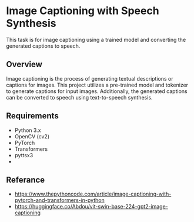# Image Captioning with Speech Synthesis

This task is for image captioning using a trained model and converting the generated captions to speech.

## Overview

Image captioning is the process of generating textual descriptions or captions for images. 
This project utilizes a pre-trained model and tokenizer to generate captions for input images. Additionally, the generated captions can be converted to speech using text-to-speech synthesis.

## Requirements

- Python 3.x
- OpenCV (cv2)
- PyTorch
- Transformers
- pyttsx3
- 
 ## Referance
 
- https://www.thepythoncode.com/article/image-captioning-with-pytorch-and-transformers-in-python
- https://huggingface.co/Abdou/vit-swin-base-224-gpt2-image-captioning
